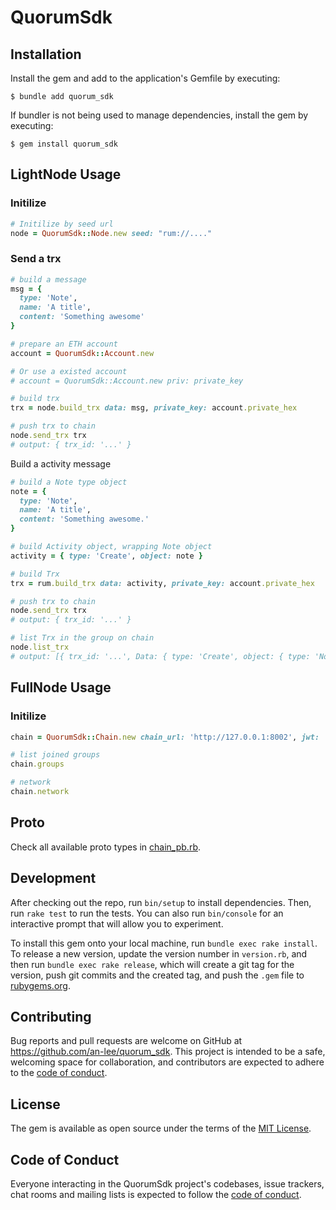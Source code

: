 # QuorumSdk

## Installation

Install the gem and add to the application's Gemfile by executing:

    $ bundle add quorum_sdk

If bundler is not being used to manage dependencies, install the gem by executing:

    $ gem install quorum_sdk

## LightNode Usage

### Initilize

```ruby
# Initilize by seed url
node = QuorumSdk::Node.new seed: "rum://...."
```

### Send a trx

```ruby
# build a message
msg = {
  type: 'Note',
  name: 'A title',
  content: 'Something awesome'
}

# prepare an ETH account
account = QuorumSdk::Account.new

# Or use a existed account
# account = QuorumSdk::Account.new priv: private_key

# build trx
trx = node.build_trx data: msg, private_key: account.private_hex

# push trx to chain
node.send_trx trx
# output: { trx_id: '...' }

```

Build a activity message

```ruby
# build a Note type object
note = {
  type: 'Note',
  name: 'A title',
  content: 'Something awesome.'
}

# build Activity object, wrapping Note object
activity = { type: 'Create', object: note }

# build Trx
trx = rum.build_trx data: activity, private_key: account.private_hex

# push trx to chain
node.send_trx trx
# output: { trx_id: '...' }

# list Trx in the group on chain
node.list_trx
# output: [{ trx_id: '...', Data: { type: 'Create', object: { type: 'Note', name: 'A title', content: 'Something awesome' }}}]

```

## FullNode Usage

### Initilize

```ruby
chain = QuorumSdk::Chain.new chain_url: 'http://127.0.0.1:8002', jwt: ''

# list joined groups
chain.groups

# network
chain.network
```

## Proto

Check all available proto types in [chain_pb.rb](./lib/proto/chain_pb.rb).

## Development

After checking out the repo, run `bin/setup` to install dependencies. Then, run `rake test` to run the tests. You can also run `bin/console` for an interactive prompt that will allow you to experiment.

To install this gem onto your local machine, run `bundle exec rake install`. To release a new version, update the version number in `version.rb`, and then run `bundle exec rake release`, which will create a git tag for the version, push git commits and the created tag, and push the `.gem` file to [rubygems.org](https://rubygems.org).

## Contributing

Bug reports and pull requests are welcome on GitHub at https://github.com/an-lee/quorum_sdk. This project is intended to be a safe, welcoming space for collaboration, and contributors are expected to adhere to the [code of conduct](https://github.com/an-lee/quorum_sdk/blob/main/CODE_OF_CONDUCT.md).

## License

The gem is available as open source under the terms of the [MIT License](https://opensource.org/licenses/MIT).

## Code of Conduct

Everyone interacting in the QuorumSdk project's codebases, issue trackers, chat rooms and mailing lists is expected to follow the [code of conduct](https://github.com/an-lee/quorum_sdk/blob/main/CODE_OF_CONDUCT.md).
